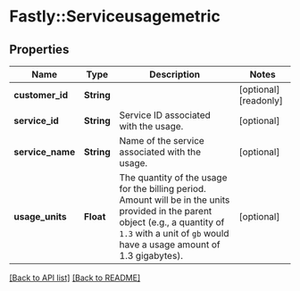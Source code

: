 # Fastly::Serviceusagemetric

## Properties

| Name | Type | Description | Notes |
| ---- | ---- | ----------- | ----- |
| **customer_id** | **String** |  | [optional][readonly] |
| **service_id** | **String** | Service ID associated with the usage. | [optional] |
| **service_name** | **String** | Name of the service associated with the usage. | [optional] |
| **usage_units** | **Float** | The quantity of the usage for the billing period. Amount will be in the units provided in the parent object (e.g., a quantity of `1.3` with a unit of `gb` would have a usage amount of 1.3 gigabytes). | [optional] |

[[Back to API list]](../../README.md#endpoints) [[Back to README]](../../README.md)

